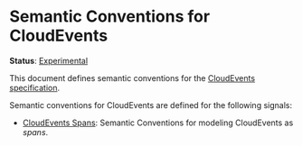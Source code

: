 <!--- Hugo front matter used to generate the website version of this page:
linkTitle: CloudEvents
path_base_for_github_subdir:
  from: content/en/docs/specs/semconv/cloudevents/_index.md
  to: cloudevents/README.md
--->

# Semantic Conventions for CloudEvents

**Status**: [Experimental][DocumentStatus]

This document defines semantic conventions for the [CloudEvents specification](https://github.com/cloudevents/spec/blob/v1.0.2/cloudevents/spec.md#overview).

Semantic conventions for CloudEvents are defined for the following signals:

* [CloudEvents Spans](cloudevents-spans.md): Semantic Conventions for modeling CloudEvents as *spans*.

[DocumentStatus]: https://github.com/open-telemetry/opentelemetry-specification/blob/v1.21.0/specification/document-status.md
